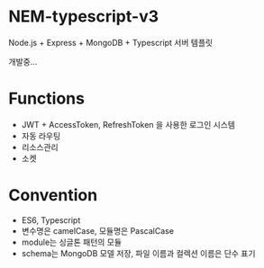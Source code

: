 # NEM-typescript-v3

Node.js + Express + MongoDB + Typescript 서버 템플릿

개발중...

# Functions

-   JWT + AccessToken, RefreshToken 을 사용한 로그인 시스템
-   자동 라우팅
-   리소스관리
-   소켓

# Convention

-   ES6, Typescript
-   변수명은 camelCase, 모듈명은 PascalCase
-   module는 싱글톤 패턴의 모듈
-   schema는 MongoDB 모델 저장, 파일 이름과 컬렉션 이름은 단수 표기
